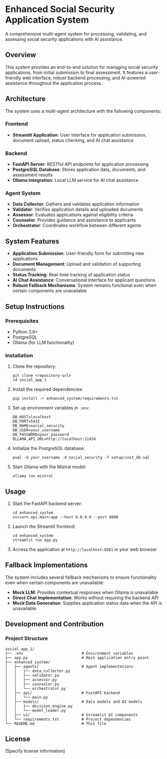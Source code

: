 # Enhanced Social Security Application System

A comprehensive multi-agent system for processing, validating, and assessing social security applications with AI assistance.

## Overview

This system provides an end-to-end solution for managing social security applications, from initial submission to final assessment. It features a user-friendly web interface, robust backend processing, and AI-powered assistance throughout the application process.

## Architecture

The system uses a multi-agent architecture with the following components:

### Frontend
- **Streamlit Application**: User interface for application submission, document upload, status checking, and AI chat assistance

### Backend
- **FastAPI Server**: RESTful API endpoints for application processing
- **PostgreSQL Database**: Stores application data, documents, and assessment results
- **Ollama Integration**: Local LLM service for AI chat assistance

### Agent System
- **Data Collector**: Gathers and validates application information
- **Validator**: Verifies application details and uploaded documents
- **Assessor**: Evaluates applications against eligibility criteria
- **Counselor**: Provides guidance and assistance to applicants
- **Orchestrator**: Coordinates workflow between different agents

## System Features

- **Application Submission**: User-friendly form for submitting new applications
- **Document Management**: Upload and validation of supporting documents
- **Status Tracking**: Real-time tracking of application status
- **AI Chat Assistance**: Conversational interface for applicant questions
- **Robust Fallback Mechanisms**: System remains functional even when certain components are unavailable

## Setup Instructions

### Prerequisites
- Python 3.8+
- PostgreSQL
- Ollama (for LLM functionality)

### Installation

1. Clone the repository:
   ```
   git clone <repository-url>
   cd social_app_1
   ```

2. Install the required dependencies:
   ```
   pip install -r enhanced_system/requirements.txt
   ```

3. Set up environment variables in `.env`:
   ```
   DB_HOST=localhost
   DB_PORT=5432
   DB_NAME=social_security
   DB_USER=your_username
   DB_PASSWORD=your_password
   OLLAMA_API_URL=http://localhost:11434
   ```

4. Initialize the PostgreSQL database:
   ```
   psql -U your_username -d social_security -f setup/init_db.sql
   ```

5. Start Ollama with the Mistral model:
   ```
   ollama run mistral
   ```

## Usage

1. Start the FastAPI backend server:
   ```
   cd enhanced_system
   uvicorn api.main:app --host 0.0.0.0 --port 8080
   ```

2. Launch the Streamlit frontend:
   ```
   cd enhanced_system
   streamlit run app.py
   ```

3. Access the application at `http://localhost:8501` in your web browser

## Fallback Implementations

The system includes several fallback mechanisms to ensure functionality even when certain components are unavailable:

- **Mock LLM**: Provides contextual responses when Ollama is unavailable
- **Direct Chat Implementation**: Works without requiring the backend API
- **Mock Data Generation**: Supplies application status data when the API is unavailable

## Development and Contribution

### Project Structure
```
social_app_1/
├── .env                          # Environment variables
├── app.py                        # Main application entry point
├── enhanced_system/
│   ├── agents/                   # Agent implementations
│   │   ├── data_collector.py
│   │   ├── validator.py
│   │   ├── assessor.py
│   │   ├── counselor.py
│   │   └── orchestrator.py
│   ├── api/                      # FastAPI backend
│   │   └── main.py
│   ├── models/                   # Data models and AI models
│   │   ├── decision_engine.py
│   │   └── model_loader.py
│   ├── ui/                       # Streamlit UI components
│   └── requirements.txt          # Project dependencies
└── README.md                     # This file
```

## License

[Specify license information]
